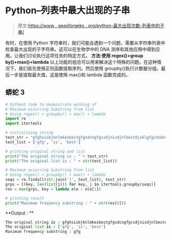 # Python–列表中最大出现的子串

> 原文:[https://www . geesforgeks . org/python-最大出现次数-列表中的子串/](https://www.geeksforgeeks.org/python-maximum-occurring-substring-from-list/)

有时，在使用 Python 字符串时，我们可能会遇到一个问题，需要从字符串列表中检查最大出现的子字符串。这可以在生物学中的 DNA 测序和其他应用中得到应用。让我们讨论执行这项任务的特定方式。
**方法:使用 regex()+group by()+max()+lambda**
以上功能的组合可以用来解决这个特殊的问题。在这种情况下，我们首先使用正则函数提取序列。然后使用 groupby()执行计数器分组。最后一步是提取最大值，这是使用 max()和 lambda 函数完成的。

## 蟒蛇 3

```py
# Python3 code to demonstrate working of
# Maximum occurring Substring from list
# Using regex() + groupby() + max() + lambda
import re
import itertools

# initializing string
test_str = "gfghsisbjknlmkesbestgfgsdcngfgcsdjnisdjnlbestdjsklgfgcdsbestbnjdsgfgdbhisbhsbestdkgfgb"
test_list = ['gfg', 'is', 'best']

# printing original string and list
print("The original string is : " + test_str)
print("The original list is : " + str(test_list))

# Maximum occurring Substring from list
# Using regex() + groupby() + max() + lambda
seqs = re.findall(str.join('|', test_list), test_str)
grps = [(key, len(list(j))) for key, j in itertools.groupby(seqs)]
res = max(grps, key = lambda ele : ele[1])

# printing result
print("Maximum frequency substring : " + str(res[0]))
```

**Output : **

```py
The original string is : gfghsisbjknlmkesbestgfgsdcngfgcsdjnisdjnlbestdjsklgfgcdsbestbnjdsgfgdbhisbhsbestdkgfgb
The original list is : ['gfg', 'is', 'best']
Maximum frequency substring : gfg
```